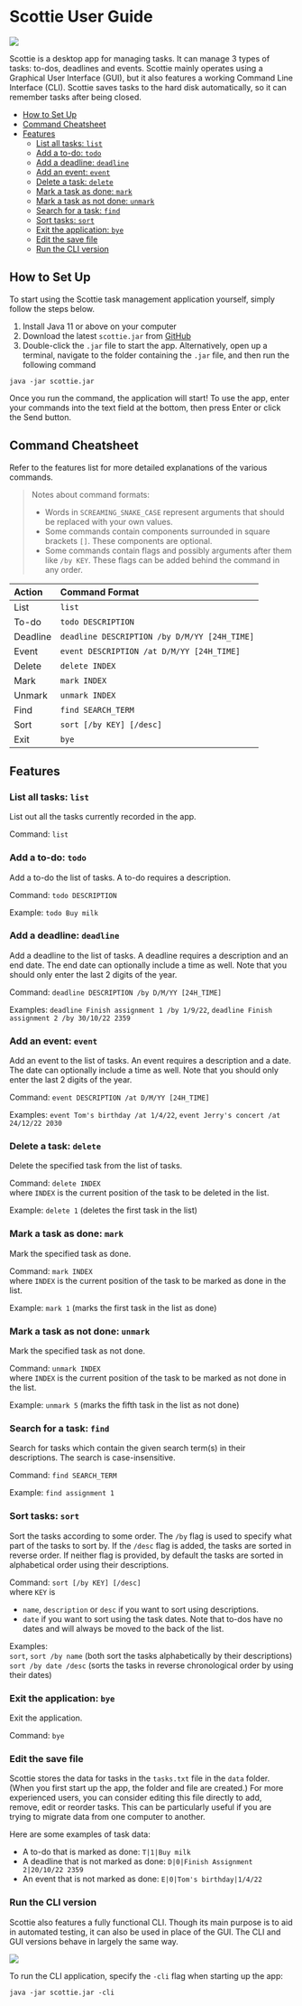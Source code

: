 # Scottie User Guide

![](Ui.png)

Scottie is a desktop app for managing tasks. It can manage 3 types of tasks: to-dos, deadlines and events. Scottie mainly operates using a Graphical User Interface (GUI), but it also features a working Command Line Interface (CLI). Scottie saves tasks to the hard disk automatically, so it can remember tasks after being closed.

* [How to Set Up](#how-to-set-up)
* [Command Cheatsheet](#command-cheatsheet)
* [Features](#features)
  * [List all tasks: `list`](#list-all-tasks-list)
  * [Add a to-do: `todo`](#add-a-to-do-todo)
  * [Add a deadline: `deadline`](#add-a-deadline-deadline)
  * [Add an event: `event`](#add-an-event-event)
  * [Delete a task: `delete`](#delete-a-task-delete)
  * [Mark a task as done: `mark`](#mark-a-task-as-done-mark)
  * [Mark a task as not done: `unmark`](#mark-a-task-as-not-done-unmark)
  * [Search for a task: `find`](#search-for-a-task-find)
  * [Sort tasks: `sort`](#sort-tasks-sort)
  * [Exit the application: `bye`](#exit-the-application-bye)
  * [Edit the save file](#edit-the-save-file)
  * [Run the CLI version](#run-the-cli-version)

## How to Set Up

To start using the Scottie task management application yourself, simply follow the steps below.

1. Install Java 11 or above on your computer
2. Download the latest `scottie.jar` from [GitHub](https://github.com/teekaytai/ip/releases)
3. Double-click the `.jar` file to start the app. Alternatively, open up a terminal, navigate to the folder containing the `.jar` file, and then run the following command
```shell
java -jar scottie.jar
```

Once you run the command, the application will start! To use the app, enter your commands into the text field at the bottom, then press Enter or click the Send button.

## Command Cheatsheet

Refer to the features list for more detailed explanations of the various commands.

> Notes about command formats:
>
> * Words in `SCREAMING_SNAKE_CASE` represent arguments that should be replaced with your own values.
> * Some commands contain components surrounded in square brackets `[]`. These components are optional.
> * Some commands contain flags and possibly arguments after them like `/by KEY`. These flags can be added behind the command in any order.

| Action   | Command Format                               |
|:---------|:---------------------------------------------|
| List     | `list`                                       |
| To-do    | `todo DESCRIPTION`                           |
| Deadline | `deadline DESCRIPTION /by D/M/YY [24H_TIME]` |
| Event    | `event DESCRIPTION /at D/M/YY [24H_TIME]`    |
| Delete   | `delete INDEX`                               |
| Mark     | `mark INDEX`                                 |
| Unmark   | `unmark INDEX`                               |
| Find     | `find SEARCH_TERM`                           |
| Sort     | `sort [/by KEY] [/desc]`                     |
| Exit     | `bye`                                        |

## Features

### List all tasks: `list`

List out all the tasks currently recorded in the app.

Command: `list`

### Add a to-do: `todo`

Add a to-do the list of tasks. A to-do requires a description.

Command: `todo DESCRIPTION`

Example: `todo Buy milk`

### Add a deadline: `deadline`

Add a deadline to the list of tasks. A deadline requires a description and an end date. The end date can optionally include a time as well. Note that you should only enter the last 2 digits of the year.

Command: `deadline DESCRIPTION /by D/M/YY [24H_TIME]`

Examples: `deadline Finish assignment 1 /by 1/9/22`, `deadline Finish assignment 2 /by 30/10/22 2359` 

### Add an event: `event`

Add an event to the list of tasks. An event requires a description and a date. The date can optionally include a time as well. Note that you should only enter the last 2 digits of the year.

Command: `event DESCRIPTION /at D/M/YY [24H_TIME]`

Examples: `event Tom's birthday /at 1/4/22`, `event Jerry's concert /at 24/12/22 2030`

### Delete a task: `delete`

Delete the specified task from the list of tasks.

Command: `delete INDEX`  
where `INDEX` is the current position of the task to be deleted in the list.

Example: `delete 1` (deletes the first task in the list)

### Mark a task as done: `mark`

Mark the specified task as done.

Command: `mark INDEX`  
where `INDEX` is the current position of the task to be marked as done in the list.

Example: `mark 1` (marks the first task in the list as done)

### Mark a task as not done: `unmark`

Mark the specified task as not done.

Command: `unmark INDEX`  
where `INDEX` is the current position of the task to be marked as not done in the list.

Example: `unmark 5` (marks the fifth task in the list as not done)

### Search for a task: `find`

Search for tasks which contain the given search term(s) in their descriptions. The search is case-insensitive.

Command: `find SEARCH_TERM`

Example: `find assignment 1` 

### Sort tasks: `sort`

Sort the tasks according to some order. The `/by` flag is used to specify what part of the tasks to sort by. If the `/desc` flag is added, the tasks are sorted in reverse order. If neither flag is provided, by default the tasks are sorted in alphabetical order using their descriptions. 

Command: `sort [/by KEY] [/desc]`  
where `KEY` is
* `name`, `description` or `desc` if you want to sort using descriptions.
* `date` if you want to sort using the task dates. Note that to-dos have no dates and will always be moved to the back of the list.

Examples:  
`sort`, `sort /by name` (both sort the tasks alphabetically by their descriptions)  
`sort /by date /desc` (sorts the tasks in reverse chronological order by using their dates)

### Exit the application: `bye`

Exit the application.

Command: `bye`

### Edit the save file

Scottie stores the data for tasks in the `tasks.txt` file in the `data` folder. (When you first start up the app, the folder and file are created.) For more experienced users, you can consider editing this file directly to add, remove, edit or reorder tasks. This can be particularly useful if you are trying to migrate data from one computer to another.

Here are some examples of task data:  
* A to-do that is marked as done: `T|1|Buy milk`  
* A deadline that is not marked as done: `D|0|Finish Assignment 2|20/10/22 2359`
* An event that is not marked as done: `E|0|Tom's birthday|1/4/22`

### Run the CLI version

Scottie also features a fully functional CLI. Though its main purpose is to aid in automated testing, it can also be used in place of the GUI. The CLI and GUI versions behave in largely the same way.

![](Cli.png)

To run the CLI application, specify the `-cli` flag when starting up the app:

```shell
java -jar scottie.jar -cli
```
